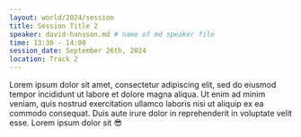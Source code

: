 ```yaml
---
layout: world/2024/session
title: Session Title 2
speaker: david-hansson.md # name of md speaker file
time: 13:30 - 14:00
session_date: September 26th, 2024
location: Track 2
---
```


Lorem ipsum dolor sit amet, consectetur adipiscing elit, sed do eiusmod tempor incididunt ut labore et dolore magna aliqua. Ut enim ad minim veniam, quis nostrud exercitation ullamco laboris nisi ut aliquip ex ea commodo consequat. Duis aute irure dolor in reprehenderit in voluptate velit esse. Lorem ipsum dolor sit 😎